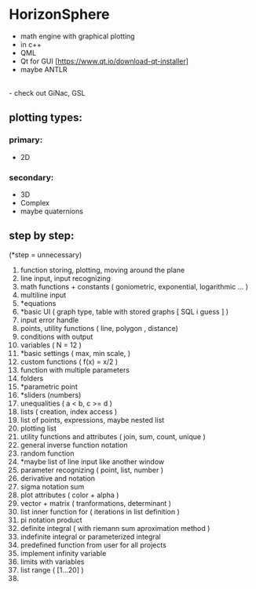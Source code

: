 # HorizonSphere

 - math engine with graphical plotting
 - in c++
 - QML
 - Qt for GUI [https://www.qt.io/download-qt-installer]
 - maybe ANTLR
 <br>
 - check out GiNac, GSL

## plotting types:

### primary:
  - 2D

### secondary:
  - 3D
  - Complex
  - maybe quaternions




## step by step: 
(*step = unnecessary)

1. function storing, plotting, moving around the plane
2. line input, input recognizing
3. math functions + constants ( goniometric, exponential, logarithmic ... )
4. multiline input
5. *equations
6. *basic UI ( graph type, table with stored graphs [ SQL i guess ] )
7. input error handle
8. points, utility functions ( line, polygon , distance)
9. conditions with output
10. variables ( N = 12 )
11. *basic settings ( max, min scale, )
12. custom functions ( f(x) = x/2 )
13. function with multiple parameters
14. folders
15. *parametric point
16. *sliders (numbers)
17. unequalities ( a < b, c >= d )
18. lists ( creation, index access )
19. list of points, expressions, maybe nested list
20. plotting list
21. utility functions and attributes ( join, sum, count, unique )
22. general inverse function notation
23. random function
24. *maybe list of line input like another window
25. parameter recognizing ( point, list, number )
26. derivative and notation
27. sigma notation sum
28. plot attributes ( color + alpha )
29. vector + matrix ( tranformations, determinant )
30. list inner function for ( iterations in list definition )
31. pi notation product 
32. definite integral ( with riemann sum aproximation method )
33. indefinite integral or parameterized integral
34. predefined function from user for all projects
35. implement infinity variable
36. limits with variables
37. list range ( [1...20] )
38. 
